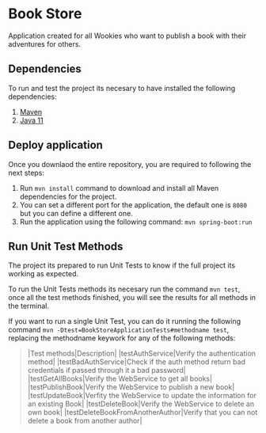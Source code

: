 # Book Store
Application created for all Wookies who want to publish a book with their adventures for others.

## Dependencies
To run and test the project its necesary to have installed the following dependencies:

1. [Maven](https://maven.apache.org/)
2. [Java 11](https://www.oracle.com/java/technologies/javase-jdk11-downloads.html)

## Deploy application
Once you downlaod the entire repository, you are required to following the next steps:

1. Run `mvn install` command to download and install all Maven dependencies for the project.
2. You can set a different port for the application, the default one is `8080` but you can define a different one.
3. Run the application using the following command: `mvn spring-boot:run`

## Run Unit Test Methods
The project its prepared to run Unit Tests to know if the full project its working as expected.

To run the Unit Tests methods its necesary run the command `mvn test`, once all the test methods finished, you will see the results for all methods in the terminal.

If you want to run a single Unit Test, you can do it running the following command `mvn -Dtest=BookStoreApplicationTests#methodname test`, replacing the methodname keywork for any of the following methods:

> |Test methods|Description|
> |testAuthService|Verify the authentication method|
> |testBadAuthService|Check if the auth method return bad credentials if passed through it a bad password|
> |testGetAllBooks|Verify the WebService to get all books|
> |testPublishBook|Verify the WebService to publish a new book|
> |testUpdateBook|Verfity the WebService to update the information for an existing Book|
> |testDeleteBook|Verify the WebService to delete an own book|
> |testDeleteBookFromAnotherAuthor|Verify that you can not delete a book from another author|